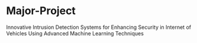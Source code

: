 # Major-Project
Innovative Intrusion Detection Systems for Enhancing Security in Internet of Vehicles Using Advanced Machine Learning Techniques
